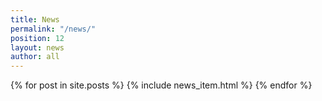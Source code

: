 ```yaml
---
title: News
permalink: "/news/"
position: 12
layout: news
author: all
---
```


{% for post in site.posts %}
  {% include news_item.html %}
{% endfor %}
